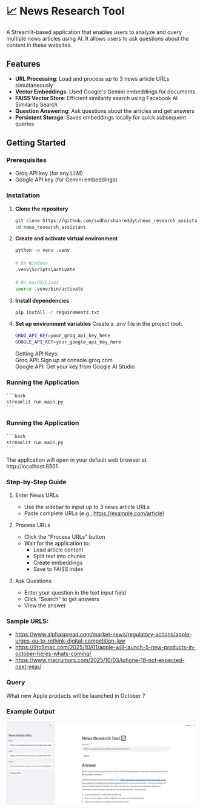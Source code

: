 # 📈 News Research Tool

A Streamlit-based application that enables users to analyze and query multiple news articles using AI. It allows users to ask questions about the content in these websites.

## Features
- **URL Processing**: Load and process up to 3 news article URLs simultaneously
- **Vector Embeddings**: Used Google's Gemini embeddings for documents.
- **FAISS Vector Store**: Efficient similarity search using Facebook AI Similarity Search
- **Question Answering**: Ask questions about the articles and get answers
- **Persistent Storage**: Saves embeddings locally for quick subsequent queries

## Getting Started

### Prerequisites
- Groq API key (for any LLM)
- Google API key (for Gemini embeddings)

### Installation

1. **Clone the repository**
    ```bash
    git clone https://github.com/sudharshanreddyt/news_research_assistant.git
    cd news_research_assistant
    ```

2. **Create and activate virtual environment**
    ```bash
    python -m venv .venv
   
    # On Windows
    .venv\Scripts\activate
   
    # On macOS/Linux
    source .venv/bin/activate 
    ```

3. **Install dependencies**
    ```bash
    pip install -r requirements.txt
    ```

4. **Set up environment variables**
    Create a .env file in the project root:
    ```bash
    GROQ_API_KEY=your_groq_api_key_here
    GOOGLE_API_KEY=your_google_api_key_here
    ```

    Getting API Keys:  
    Groq API: Sign up at console.groq.com  
    Google API: Get your key from Google AI Studio


### Running the Application
    ```bash
    streamlit run main.py
    ```  
### Running the Application
    ```bash
    streamlit run main.py
    ```  
    

The application will open in your default web browser at http://localhost:8501

### Step-by-Step Guide

1. Enter News URLs
    - Use the sidebar to input up to 3 news article URLs
    - Paste complete URLs (e.g., https://example.com/article)

2. Process URLs
    - Click the "Process URLs" button
    - Wait for the application to:
        - Load article content
        - Split text into chunks
        - Create embeddings
        - Save to FAISS index

3. Ask Questions
    - Enter your question in the text input field
    - Click "Search" to get answers
    - View the answer


### Sample URLS:
- https://www.alphaspread.com/market-news/regulatory-actions/apple-urges-eu-to-rethink-digital-competition-law
- https://9to5mac.com/2025/10/01/apple-will-launch-5-new-products-in-october-heres-whats-coming/
- https://www.macrumors.com/2025/10/03/iphone-18-not-expected-next-year/

### Query
What new Apple products will be launched in October ?

### Example Output
![alt text](/outputs/image.png)